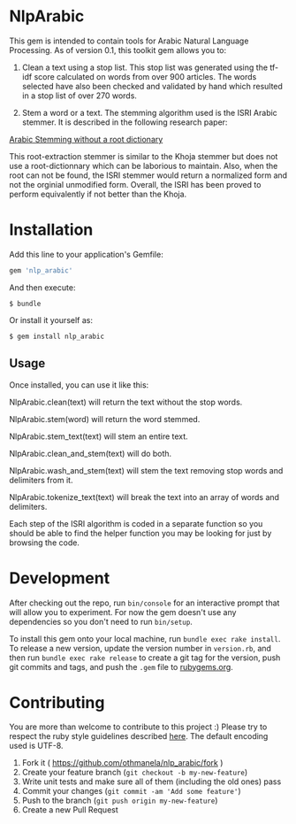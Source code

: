 NlpArabic
=========

This gem is intended to contain tools for Arabic Natural Language Processing. 
As of version 0.1, this toolkit gem allows you to:

1. Clean a text using a stop list. This stop list was generated using the tf-idf score calculated on words from over 900 articles. The words selected have also been checked and validated by hand which resulted in a stop list of over 270 words.

2. Stem a word or a text. The stemming algorithm used is the ISRI Arabic stemmer. It is described in the following research paper: 

  [Arabic Stemming without a root dictionary](http://ieeexplore.ieee.org/xpl/login.jsp?tp=&arnumber=1428453&url=http%3A%2F%2Fieeexplore.ieee.org%2Fiel5%2F9755%2F30835%2F01428453.pdf%3Farnumber%3D1428453)

This root-extraction stemmer is similar to the Khoja stemmer but does not use a root-dictionnary which can be laborious to maintain. Also, when the root can not be found, the ISRI stemmer would return a normalized form and not the orginial unmodified form. Overall, the ISRI has been proved to perform equivalently if not better than the Khoja.


Installation
============

Add this line to your application's Gemfile:

```ruby
gem 'nlp_arabic'
```

And then execute:

    $ bundle

Or install it yourself as:

    $ gem install nlp_arabic

## Usage

Once installed, you can use it like this: 

  NlpArabic.clean(text) will return the text without the stop words.

  NlpArabic.stem(word) will return the word stemmed.

  NlpArabic.stem_text(text) will stem an entire text.

  NlpArabic.clean_and_stem(text) will do both.

  NlpArabic.wash_and_stem(text) will stem the text removing stop words and delimiters from it.

  NlpArabic.tokenize_text(text) will break the text into an array of words and delimiters.

Each step of the ISRI algorithm is coded in a separate function so you should be able to find the helper function you may be looking for just by browsing the code.

Development
===========

After checking out the repo, run `bin/console` for an interactive prompt that will allow you to experiment. For now the gem doesn't use any dependencies so you don't need to run `bin/setup`.

To install this gem onto your local machine, run `bundle exec rake install`. To release a new version, update the version number in `version.rb`, and then run `bundle exec rake release` to create a git tag for the version, push git commits and tags, and push the `.gem` file to [rubygems.org](https://rubygems.org).

Contributing
============
You are more than welcome to contribute to this project :) Please try to respect the ruby style guidelines described [here](https://github.com/bbatsov/ruby-style-guide). The default encoding used is UTF-8. 

1. Fork it ( https://github.com/othmanela/nlp_arabic/fork )
2. Create your feature branch (`git checkout -b my-new-feature`)
3. Write unit tests and make sure all of them (including the old ones) pass
3. Commit your changes (`git commit -am 'Add some feature'`)
4. Push to the branch (`git push origin my-new-feature`)
5. Create a new Pull Request
